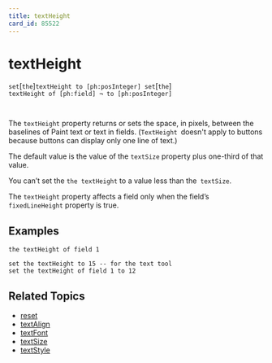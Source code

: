 ```yaml
---
title: textHeight
card_id: 85522
---
```


# textHeight

` set `[`the`]` textHeight to [ph:posInteger] set `[`the`]<code> textHeight of [ph:field] ¬     to [ph:posInteger]

</code>The `textHeight` property returns or sets the space, in pixels, between the baselines of Paint text or text in fields. (`TextHeight `doesn't apply to buttons because buttons can display only one line of text.)

The default value is the value of the `textSize` property plus one-third of that value. 

 You can’t set the `the textHeight` to a value less than the` textSize`.

The `textHeight` property affects a field only when the field’s `fixedLineHeight` property is true. 


## Examples

```
the textHeight of field 1

set the textHeight to 15 -- for the text tool
set the textHeight of field 1 to 12
```

## Related Topics

* [reset](/HyperTalkReference/commands/reset)
* [textAlign](/HyperTalkReference/properties/textAlign)
* [textFont](/HyperTalkReference/properties/textFont)
* [textSize](/HyperTalkReference/properties/textSize)
* [textStyle](/HyperTalkReference/properties/textStyle)
